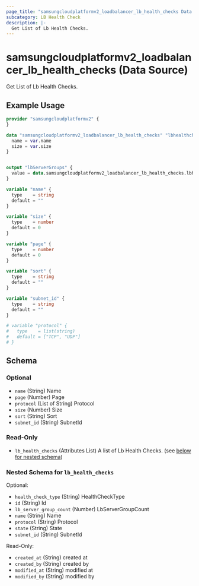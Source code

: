 ```yaml
---
page_title: "samsungcloudplatformv2_loadbalancer_lb_health_checks Data Source - samsungcloudplatformv2"
subcategory: LB Health Check
description: |-
  Get List of Lb Health Checks.
---
```


# samsungcloudplatformv2_loadbalancer_lb_health_checks (Data Source)

Get List of Lb Health Checks.

## Example Usage

```terraform
provider "samsungcloudplatformv2" {
}

data "samsungcloudplatformv2_loadbalancer_lb_health_checks" "lbhealthchecks" {
  name = var.name
  size = var.size
}


output "lbServerGroups" {
  value = data.samsungcloudplatformv2_loadbalancer_lb_health_checks.lbhealthchecks
}

variable "name" {
  type    = string
  default = ""
}

variable "size" {
  type    = number
  default = 0
}

variable "page" {
  type    = number
  default = 0
}

variable "sort" {
  type    = string
  default = ""
}

variable "subnet_id" {
  type    = string
  default = ""
}

# variable "protocol" {
#   type    = list(string)
#   default = ["TCP", "UDP"]
# }
```

<!-- schema generated by tfplugindocs -->
## Schema

### Optional

- `name` (String) Name
- `page` (Number) Page
- `protocol` (List of String) Protocol
- `size` (Number) Size
- `sort` (String) Sort
- `subnet_id` (String) SubnetId

### Read-Only

- `lb_health_checks` (Attributes List) A list of Lb Health Checks. (see [below for nested schema](#nestedatt--lb_health_checks))

<a id="nestedatt--lb_health_checks"></a>
### Nested Schema for `lb_health_checks`

Optional:

- `health_check_type` (String) HealthCheckType
- `id` (String) Id
- `lb_server_group_count` (Number) LbServerGroupCount
- `name` (String) Name
- `protocol` (String) Protocol
- `state` (String) State
- `subnet_id` (String) SubnetId

Read-Only:

- `created_at` (String) created at
- `created_by` (String) created by
- `modified_at` (String) modified at
- `modified_by` (String) modified by